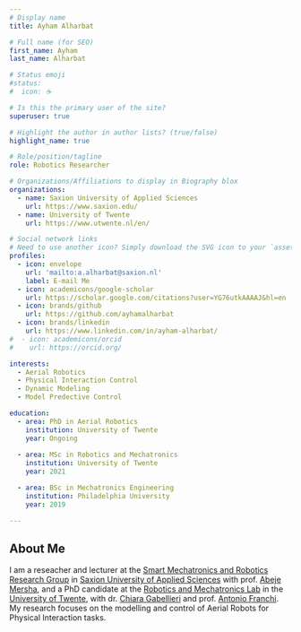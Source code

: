 ```yaml
---
# Display name
title: Ayham Alharbat

# Full name (for SEO)
first_name: Ayham
last_name: Alharbat

# Status emoji
#status:
#  icon: ☕️

# Is this the primary user of the site?
superuser: true

# Highlight the author in author lists? (true/false)
highlight_name: true

# Role/position/tagline
role: Robotics Researcher

# Organizations/Affiliations to display in Biography blox
organizations:
  - name: Saxion University of Applied Sciences
    url: https://www.saxion.edu/
  - name: University of Twente
    url: https://www.utwente.nl/en/

# Social network links
# Need to use another icon? Simply download the SVG icon to your `assets/media/icons/` folder.
profiles:
  - icon: envelope
    url: 'mailto:a.alharbat@saxion.nl'
    label: E-mail Me
  - icon: academicons/google-scholar
    url: https://scholar.google.com/citations?user=YG76utkAAAAJ&hl=en
  - icon: brands/github
    url: https://github.com/ayhamalharbat
  - icon: brands/linkedin
    url: https://www.linkedin.com/in/ayham-alharbat/
#  - icon: academicons/orcid
#    url: https://orcid.org/

interests:
  - Aerial Robotics
  - Physical Interaction Control
  - Dynamic Modeling
  - Model Predective Control

education:
  - area: PhD in Aerial Robotics
    institution: University of Twente
    year: Ongoing
    
  - area: MSc in Robotics and Mechatronics
    institution: University of Twente
    year: 2021

  - area: BSc in Mechatronics Engineering
    institution: Philadelphia University
    year: 2019

---
```


## About Me

I am a reseacher and lecturer at the [Smart Mechatronics and Robotics Research Group](https://www.saxion.nl/onderzoek/lectoraten/smart-mechatronics-and-robotics) in [Saxion University of Applied Sciences](https://www.saxion.edu/)
  with prof. [Abeje Mersha](https://www.saxion.nl/onderzoek/smart-industry/smart-mechatronics-and-robotics/biography-abeje-mersha), and a PhD candidate at the [Robotics and Mechatronics Lab](https://www.ram.eemcs.utwente.nl/) in the [University of Twente](https://www.utwente.nl/en/), with dr. [Chiara Gabellieri](https://people.utwente.nl/c.gabellieri) and prof. [Antonio Franchi](https://people.utwente.nl/a.franchi). My research focuses on the modelling and control of Aerial Robots for Physical Interaction tasks.